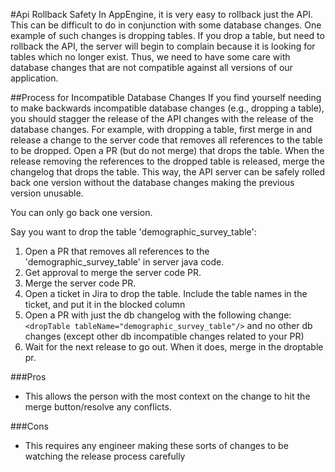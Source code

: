 #Api Rollback Safety
In AppEngine, it is very easy to rollback just the API. This can be difficult to do in
conjunction with some database changes. One example of such changes is dropping tables.
If you drop a table, but need to rollback the API, the server will begin to complain because
it is looking for tables which no longer exist. Thus, we need to have some care with 
database changes that are not compatible against all versions of our application.

##Process for Incompatible Database Changes
If you find yourself needing to make backwards incompatible database changes (e.g., dropping
a table), you should stagger the release of the API changes with the release of the database
changes. For example, with dropping a table, first merge in and release a change to the server
code that removes all references to the table to be dropped. Open a PR (but do not merge) that
drops the table. When the release removing the references to the dropped table is released,
merge the changelog that drops the table. This way, the API server can be safely rolled back
one version without the database changes making the previous version unusable.
 
You can only go back one version.

Say you want to drop the table 'demographic_survey_table':
1. Open a PR that removes all references to the 'demographic_survey_table' in server java code.
2. Get approval to merge the server code PR.
3. Merge the server code PR.
4. Open a ticket in Jira to drop the table. Include the table names in the ticket, and put it in the blocked column
5. Open a PR with just the db changelog with the following change: `<dropTable tableName="demographic_survey_table"/>`
and no other db changes (except other db incompatible changes related to your PR)
6. Wait for the next release to go out. When it does, merge in the droptable pr.

###Pros
* This allows the person with the most context on the change to hit the merge button/resolve
any conflicts.

###Cons
* This requires any engineer making these sorts of changes to be watching the release process
carefully 